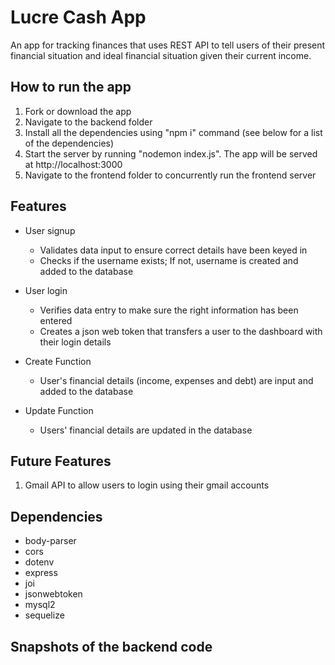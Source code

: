 # Lucre Cash App 
An app for tracking finances that uses REST API to tell users of their present financial situation and ideal financial situation given their current income.

## How to run the app
1. Fork or download the app 
2. Navigate to the backend folder
3. Install all the dependencies using "npm i" command (see below for a list of the dependencies)
4. Start the server by running "nodemon index.js". The app will be served at http://localhost:3000
5. Navigate to the frontend folder to concurrently run the frontend server

## Features
- User signup
    - Validates data input to ensure correct details have been keyed in
    - Checks if the username exists; If not, username is created and added to the database

- User login
    - Verifies data entry to make sure the right information has been entered
    - Creates a json web token that transfers a user to the dashboard with their login details

- Create Function
    - User's financial details (income, expenses and debt) are input and added to the database

- Update Function
    - Users' financial details are updated in the database

## Future Features
1. Gmail API to allow users to login using their gmail accounts

## Dependencies
- body-parser
- cors
- dotenv
- express
- joi
- jsonwebtoken
- mysql2
- sequelize

## Snapshots of the backend code